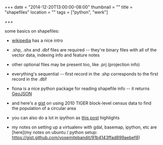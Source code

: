 +++
date = "2014-12-20T13:00:00-08:00"
thumbnail = ""
title = "shapefiles"
location = ""
tags = ["python", "werk"]

+++

some basics on shapefiles:

* [wikipedia](http://en.wikipedia.org/wiki/Shapefile) has a nice intro
* .shp, .shx and .dbf files are required --
they're binary files with all of the vector data, indexing info and feature notes
* other optional files may be present too, like .prj (projection info)
* everything's sequential -- first record in the .shp corresponds to the first record in the .dbf
* fiona is a nice python package for reading shapefile info --
it returns [GeoJSON](http://geojson.org/geojson-spec.html#introduction)

* and here's a [gist](https://gist.github.com/yosemitebandit/335480129c103b91a0ba)
on using 2010 TIGER block-level census data to find the population of a circular area

* you can also do a lot in ipython as
[this post](http://sensitivecities.com/so-youd-like-to-make-a-map-using-python-EN.html#.VJHlX81Gh5R)
highlights
* my notes on setting up a virtualenv with gdal, basemap, ipython, etc are
[here](my notes on ubuntu / python setup: https://gist.github.com/yosemitebandit/91b4143ffad899aebef8)
